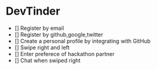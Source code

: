 # DevTinder
- [] Register by email
- [] Register by github,google,twitter
- [] Create a personal profile by integrating with GitHub
- [] Swipe right and left 
- [] Enter preferece of hackathon partner
- [] Chat when swiped right
